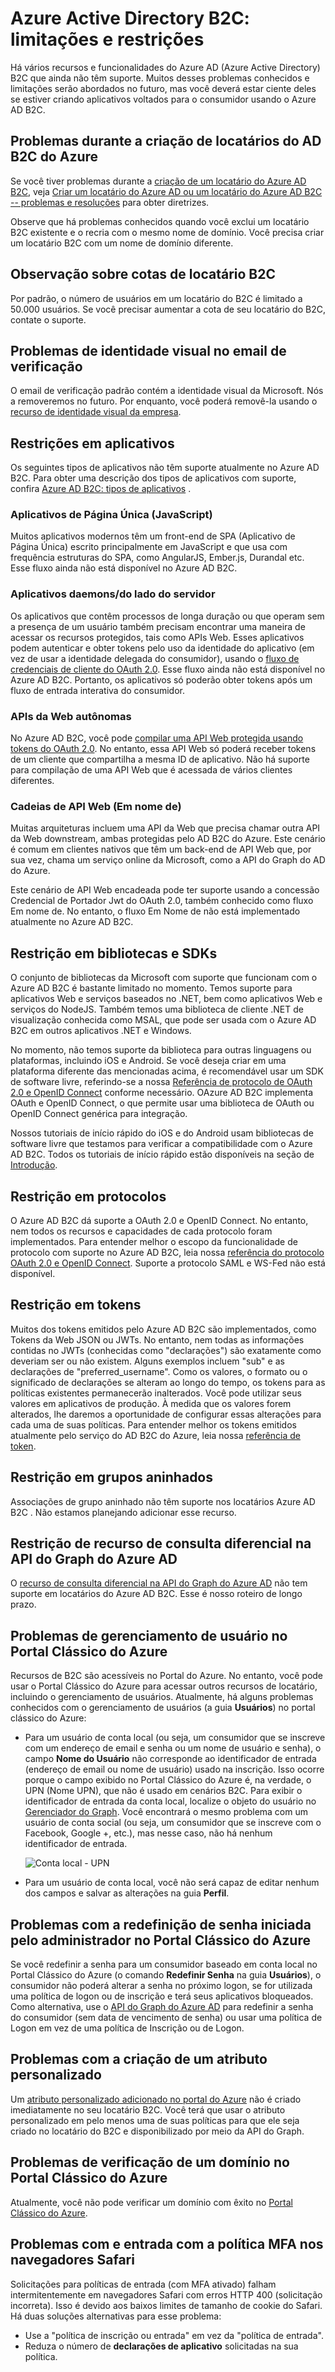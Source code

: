 <properties
	pageTitle="Azure Active Directory B2C: limitações e restrições | Microsoft Azure"
	description="Uma lista de limitações e restrições com o Active Directory B2C do Azure"
	services="active-directory-b2c"
	documentationCenter=""
	authors="swkrish"
	manager="msmbaldwin"
	editor="bryanla"/>

<tags
	ms.service="active-directory-b2c"
	ms.workload="identity"
	ms.tgt_pltfrm="na"
	ms.devlang="na"
	ms.topic="article"
	ms.date="07/24/2016"
	ms.author="swkrish"/>

# Azure Active Directory B2C: limitações e restrições

Há vários recursos e funcionalidades do Azure AD (Azure Active Directory) B2C que ainda não têm suporte. Muitos desses problemas conhecidos e limitações serão abordados no futuro, mas você deverá estar ciente deles se estiver criando aplicativos voltados para o consumidor usando o Azure AD B2C.

## Problemas durante a criação de locatários do AD B2C do Azure

Se você tiver problemas durante a [criação de um locatário do Azure AD B2C](active-directory-b2c-get-started.md), veja [Criar um locatário do Azure AD ou um locatário do Azure AD B2C -- problemas e resoluções](active-directory-b2c-support-create-directory.md) para obter diretrizes.

Observe que há problemas conhecidos quando você exclui um locatário B2C existente e o recria com o mesmo nome de domínio. Você precisa criar um locatário B2C com um nome de domínio diferente.

## Observação sobre cotas de locatário B2C

Por padrão, o número de usuários em um locatário do B2C é limitado a 50.000 usuários. Se você precisar aumentar a cota de seu locatário do B2C, contate o suporte.

## Problemas de identidade visual no email de verificação

O email de verificação padrão contém a identidade visual da Microsoft. Nós a removeremos no futuro. Por enquanto, você poderá removê-la usando o [recurso de identidade visual da empresa](../active-directory/active-directory-add-company-branding.md).

## Restrições em aplicativos

Os seguintes tipos de aplicativos não têm suporte atualmente no Azure AD B2C. Para obter uma descrição dos tipos de aplicativos com suporte, confira [Azure AD B2C: tipos de aplicativos](active-directory-b2c-apps.md) .

### Aplicativos de Página Única (JavaScript)

Muitos aplicativos modernos têm um front-end de SPA (Aplicativo de Página Única) escrito principalmente em JavaScript e que usa com frequência estruturas do SPA, como AngularJS, Ember.js, Durandal etc. Esse fluxo ainda não está disponível no Azure AD B2C.

### Aplicativos daemons/do lado do servidor

Os aplicativos que contêm processos de longa duração ou que operam sem a presença de um usuário também precisam encontrar uma maneira de acessar os recursos protegidos, tais como APIs Web. Esses aplicativos podem autenticar e obter tokens pelo uso da identidade do aplicativo (em vez de usar a identidade delegada do consumidor), usando o [fluxo de credenciais de cliente do OAuth 2.0](active-directory-b2c-reference-protocols.md#oauth2-client-credentials-grant-flow). Esse fluxo ainda não está disponível no Azure AD B2C. Portanto, os aplicativos só poderão obter tokens após um fluxo de entrada interativa do consumidor.

### APIs da Web autônomas

No Azure AD B2C, você pode [compilar uma API Web protegida usando tokens do OAuth 2.0](active-directory-b2c-apps.md#web-apis). No entanto, essa API Web só poderá receber tokens de um cliente que compartilha a mesma ID de aplicativo. Não há suporte para compilação de uma API Web que é acessada de vários clientes diferentes.

### Cadeias de API Web (Em nome de)

Muitas arquiteturas incluem uma API da Web que precisa chamar outra API da Web downstream, ambas protegidas pelo AD B2C do Azure. Este cenário é comum em clientes nativos que têm um back-end de API Web que, por sua vez, chama um serviço online da Microsoft, como a API do Graph do AD do Azure.

Este cenário de API Web encadeada pode ter suporte usando a concessão Credencial de Portador Jwt do OAuth 2.0, também conhecido como fluxo Em nome de. No entanto, o fluxo Em Nome de não está implementado atualmente no Azure AD B2C.

## Restrição em bibliotecas e SDKs

O conjunto de bibliotecas da Microsoft com suporte que funcionam com o Azure AD B2C é bastante limitado no momento. Temos suporte para aplicativos Web e serviços baseados no .NET, bem como aplicativos Web e serviços do NodeJS. Também temos uma biblioteca de cliente .NET de visualização conhecida como MSAL, que pode ser usada com o Azure AD B2C em outros aplicativos .NET e Windows.

No momento, não temos suporte da biblioteca para outras linguagens ou plataformas, incluindo iOS e Android. Se você deseja criar em uma plataforma diferente das mencionadas acima, é recomendável usar um SDK de software livre, referindo-se a nossa [Referência de protocolo de OAuth 2.0 e OpenID Connect](active-directory-b2c-reference-protocols.md) conforme necessário. OAzure AD B2C implementa OAuth e OpenID Connect, o que permite usar uma biblioteca de OAuth ou OpenID Connect genérica para integração.

Nossos tutoriais de início rápido do iOS e do Android usam bibliotecas de software livre que testamos para verificar a compatibilidade com o Azure AD B2C. Todos os tutoriais de início rápido estão disponíveis na seção de [Introdução](active-directory-b2c-overview.md#getting-started).

## Restrição em protocolos

O Azure AD B2C dá suporte a OAuth 2.0 e OpenID Connect. No entanto, nem todos os recursos e capacidades de cada protocolo foram implementados. Para entender melhor o escopo da funcionalidade de protocolo com suporte no Azure AD B2C, leia nossa [referência do protocolo OAuth 2.0 e OpenID Connect](active-directory-b2c-reference-protocols.md). Suporte a protocolo SAML e WS-Fed não está disponível.

## Restrição em tokens

Muitos dos tokens emitidos pelo Azure AD B2C são implementados, como Tokens da Web JSON ou JWTs. No entanto, nem todas as informações contidas no JWTs (conhecidas como "declarações") são exatamente como deveriam ser ou não existem. Alguns exemplos incluem "sub" e as declarações de "preferred\_username". Como os valores, o formato ou o significado de declarações se alteram ao longo do tempo, os tokens para as políticas existentes permanecerão inalterados. Você pode utilizar seus valores em aplicativos de produção. À medida que os valores forem alterados, lhe daremos a oportunidade de configurar essas alterações para cada uma de suas políticas. Para entender melhor os tokens emitidos atualmente pelo serviço do AD B2C do Azure, leia nossa [referência de token](active-directory-b2c-reference-tokens.md).

## Restrição em grupos aninhados

Associações de grupo aninhado não têm suporte nos locatários Azure AD B2C . Não estamos planejando adicionar esse recurso.

## Restrição de recurso de consulta diferencial na API do Graph do Azure AD

O [recurso de consulta diferencial na API do Graph do Azure AD](https://msdn.microsoft.com/library/azure/ad/graph/howto/azure-ad-graph-api-differential-query) não tem suporte em locatários do Azure AD B2C. Esse é nosso roteiro de longo prazo.

## Problemas de gerenciamento de usuário no Portal Clássico do Azure

Recursos de B2C são acessíveis no Portal do Azure. No entanto, você pode usar o Portal Clássico do Azure para acessar outros recursos de locatário, incluindo o gerenciamento de usuários. Atualmente, há alguns problemas conhecidos com o gerenciamento de usuários (a guia **Usuários**) no portal clássico do Azure:

- Para um usuário de conta local (ou seja, um consumidor que se inscreve com um endereço de email e senha ou um nome de usuário e senha), o campo **Nome do Usuário** não corresponde ao identificador de entrada (endereço de email ou nome de usuário) usado na inscrição. Isso ocorre porque o campo exibido no Portal Clássico do Azure é, na verdade, o UPN (Nome UPN), que não é usado em cenários B2C. Para exibir o identificador de entrada da conta local, localize o objeto do usuário no [Gerenciador do Graph](https://graphexplorer.cloudapp.net/). Você encontrará o mesmo problema com um usuário de conta social (ou seja, um consumidor que se inscreve com o Facebook, Google +, etc.), mas nesse caso, não há nenhum identificador de entrada.

    ![Conta local - UPN](./media/active-directory-b2c-limitations/limitations-user-mgmt.png)

- Para um usuário de conta local, você não será capaz de editar nenhum dos campos e salvar as alterações na guia **Perfil**.

## Problemas com a redefinição de senha iniciada pelo administrador no Portal Clássico do Azure

Se você redefinir a senha para um consumidor baseado em conta local no Portal Clássico do Azure (o comando **Redefinir Senha** na guia **Usuários**), o consumidor não poderá alterar a senha no próximo logon, se for utilizada uma política de logon ou de inscrição e terá seus aplicativos bloqueados. Como alternativa, use o [API do Graph do Azure AD](active-directory-b2c-devquickstarts-graph-dotnet.md) para redefinir a senha do consumidor (sem data de vencimento de senha) ou usar uma política de Logon em vez de uma política de Inscrição ou de Logon.

## Problemas com a criação de um atributo personalizado

Um [atributo personalizado adicionado no portal do Azure](active-directory-b2c-reference-custom-attr.md) não é criado imediatamente no seu locatário B2C. Você terá que usar o atributo personalizado em pelo menos uma de suas políticas para que ele seja criado no locatário do B2C e disponibilizado por meio da API do Graph.

## Problemas de verificação de um domínio no Portal Clássico do Azure

Atualmente, você não pode verificar um domínio com êxito no [Portal Clássico do Azure](https://manage.windowsazure.com/).

## Problemas com e entrada com a política MFA nos navegadores Safari

Solicitações para políticas de entrada (com MFA ativado) falham intermitentemente em navegadores Safari com erros HTTP 400 (solicitação incorreta). Isso é devido aos baixos limites de tamanho de cookie do Safari. Há duas soluções alternativas para esse problema:

- Use a "política de inscrição ou entrada" em vez da "política de entrada".
- Reduza o número de **declarações de aplicativo** solicitadas na sua política.

<!---HONumber=AcomDC_0831_2016-->